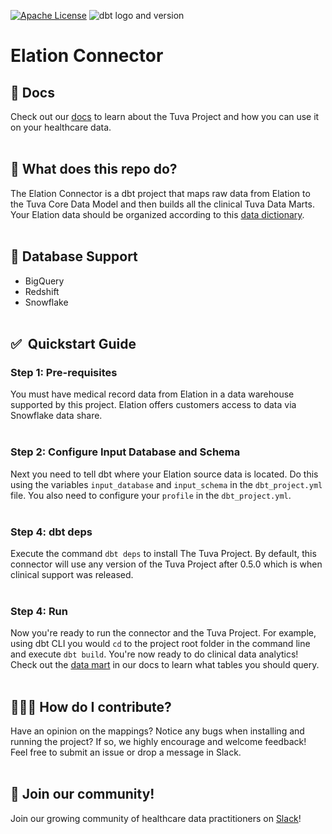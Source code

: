 [![Apache License](https://img.shields.io/badge/License-Apache%202.0-blue.svg)](https://opensource.org/licenses/Apache-2.0) ![dbt logo and version](https://img.shields.io/static/v1?logo=dbt&label=dbt-version&message=1.x&color=orange)

# Elation Connector

## 🔗  Docs
Check out our [docs](https://thetuvaproject.com/) to learn about the Tuva Project and how you can use it on your healthcare data.
<br/><br/>

## 🧰  What does this repo do?
The Elation Connector is a dbt project that maps raw data from Elation to the Tuva Core Data Model and then builds all the clinical Tuva Data Marts.  Your Elation data should be organized according to this [data dictionary](https://dbdocs.io/hosteddb_support/hosted_database_snowflake).
<br/><br/>  

## 🔌 Database Support
- BigQuery
- Redshift
- Snowflake
<br/><br/>  

## ✅  Quickstart Guide

### Step 1: Pre-requisites
You must have medical record data from Elation in a data warehouse supported by this project.  Elation offers customers access to data via Snowflake data share.
<br/><br/> 

### Step 2: Configure Input Database and Schema
Next you need to tell dbt where your Elation source data is located.  Do this using the variables `input_database` and `input_schema` in the `dbt_project.yml` file.  You also need to configure your `profile` in the `dbt_project.yml`.
<br/><br/> 

### Step 4: dbt deps
Execute the command `dbt deps` to install The Tuva Project.  By default, this connector will use any version of the Tuva Project after 0.5.0 which is when clinical support was released.
<br/><br/>

### Step 4: Run
Now you're ready to run the connector and the Tuva Project.  For example, using dbt CLI you would `cd` to the project root folder in the command line and execute `dbt build`.  You're now ready to do clinical data analytics!  Check out the [data mart](https://thetuvaproject.com/data-marts/about) in our docs to learn what tables you should query.
<br/><br/>

## 🙋🏻‍♀️ How do I contribute?
Have an opinion on the mappings? Notice any bugs when installing and running the project?
If so, we highly encourage and welcome feedback!  Feel free to submit an issue or drop a message in Slack.
<br/><br/>

## 🤝 Join our community!
Join our growing community of healthcare data practitioners on [Slack](https://join.slack.com/t/thetuvaproject/shared_invite/zt-16iz61187-G522Mc2WGA2mHF57e0il0Q)!

